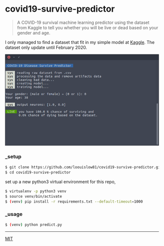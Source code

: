 # covid19-survive-predictor

> A COVID-19 survival machine learning predictor using the dataset from Kaggle to tell you whether you will be live or dead based on your gender and age.

I only managed to find a dataset that fit in my simple model at [Kaggle](https://www.kaggle.com/sudalairajkumar/novel-corona-virus-2019-dataset). The dataset only update until February 2020.

<p align="left">
  <img src="assets/screenshot.png" width="auto" height="auto"
</p>

### _setup

```bash
$ git clone https://github.com/loouislow81/covid19-survive-predictor.git
$ cd covid19-survive-predictor
```

set up a new python3 virtual environment for this repo,

```bash
$ virtualenv -p python3 venv
$ source venv/bin/activate
$ (venv) pip install -r requirements.txt --default-timeout=1000
```

### _usage

```bash
$ (venv) python predict.py
```

---

[MIT](https://github.com/loouislow81/covid19-survive-predictor/blob/master/LICENSE)
